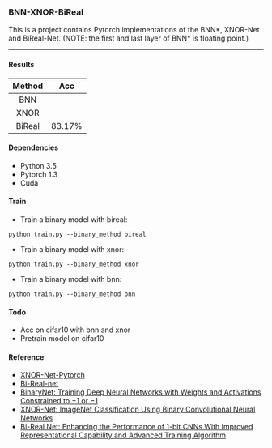 ### BNN-XNOR-BiReal
This is a project contains Pytorch implementations of the BNN*, XNOR-Net and BiReal-Net.
(NOTE: the first and last layer of BNN* is floating point.)

---
#### Results 
| **Method**   | **Acc**  | 
|:--:|:--:|
|   BNN  |   |
| XNOR  |   |
| BiReal  | 83.17% |

#### Dependencies
- Python 3.5
- Pytorch 1.3
- Cuda

#### Train
- Train a binary model with bireal:
```
python train.py --binary_method bireal
```
- Train a binary model with xnor:
```
python train.py --binary_method xnor
```
- Train a binary model with bnn:
```
python train.py --binary_method bnn
```
#### Todo
- Acc on cifar10 with bnn and xnor
- Pretrain model on cifar10

#### Reference
- [XNOR-Net-Pytorch](https://github.com/jiecaoyu/XNOR-Net-PyTorch)
- [Bi-Real-net](https://github.com/liuzechun/Bi-Real-net)
- [BinaryNet: Training Deep Neural Networks with Weights and Activations Constrained to +1 or −1](https://arxiv.org/pdf/1602.02830v1.pdf)
- [XNOR-Net: ImageNet Classification Using Binary Convolutional Neural Networks](https://arxiv.org/pdf/1603.05279.pdf)
- [Bi-Real Net: Enhancing the Performance of 1-bit CNNs With Improved Representational Capability and Advanced Training Algorithm](https://openaccess.thecvf.com/content_ECCV_2018/papers/zechun_liu_Bi-Real_Net_Enhancing_ECCV_2018_paper.pdf)
